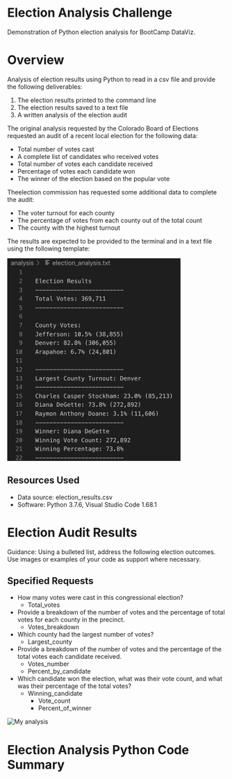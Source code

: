 # Election Analysis Challenge
Demonstration of Python election analysis for BootCamp DataViz. 

# Overview
Analysis of election results using Python to read in a csv file and provide the following deliverables: 
1. The election results printed to the command line
2. The election results saved to a text file
3. A written analysis of the election audit

The original analysis requested by the Colorado Board of Elections requested an audit of a recent local election for the following data: 
- Total number of votes cast
- A complete list of candidates who received votes
- Total number of votes each candidate received
- Percentage of votes each candidate won
- The winner of the election based on the popular vote

Theelection commission has requested some additional data to complete the audit:
- The voter turnout for each county
- The percentage of votes from each county out of the total count
- The county with the highest turnout

The results are expected to be provided to the terminal and in a text file using the following template: 

![Expected Output](./Images/election_results_1.png)

## Resources Used
- Data source: election_results.csv
- Software: Python 3.7.6, Visual Studio Code 1.68.1

# Election Audit Results
Guidance: Using a bulleted list, address the following election outcomes. Use images or examples of your code as support where necessary.

## Specified Requests
- How many votes were cast in this congressional election?
    - Total_votes
- Provide a breakdown of the number of votes and the percentage of total votes for each county in the precinct.
    - Votes_breakdown
- Which county had the largest number of votes?
    - Largest_county
- Provide a breakdown of the number of votes and the percentage of the total votes each candidate received.
    - Votes_number
    - Percent_by_candidate
- Which candidate won the election, what was their vote count, and what was their percentage of the total votes?
    - Winning_candidate
        - Vote_count
        - Percent_of_winner

![My analysis]()

# Election Analysis Python Code Summary